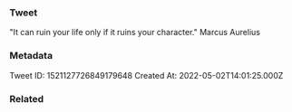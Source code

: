 ### Tweet
"It can ruin your life only if it ruins your character." Marcus Aurelius

### Metadata
Tweet ID: 1521127726849179648
Created At: 2022-05-02T14:01:25.000Z

### Related

